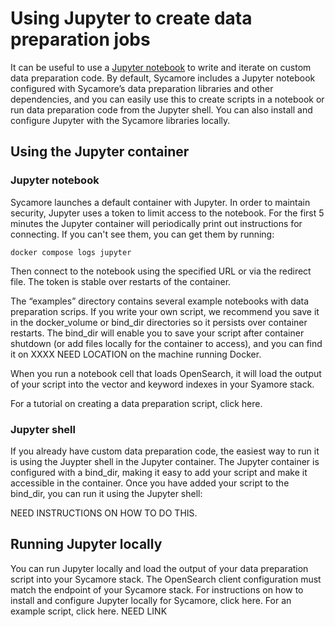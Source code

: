 # Using Jupyter to create data preparation jobs

It can be useful to use a [Jupyter notebook](https://jupyter.org/) to write and iterate on custom data preparation code. By default, Sycamore includes a Jupyter notebook configured with Sycamore’s data preparation libraries and other dependencies, and you can easily use this to create scripts in a notebook or run data preparation code from the Jupyter shell. You can also install and configure Jupyter with the Sycamore libraries locally. 

## Using the Jupyter container 

### Jupyter notebook 

Sycamore launches a default container with Jupyter. In order to maintain security, Jupyter uses a token to limit access to the notebook. For the first 5 minutes the Jupyter container will periodically print out instructions for connecting. If you can't see them, you can get them by running: 

`docker compose logs jupyter` 

Then connect to the notebook using the specified URL or via the redirect file. The token is stable over restarts of the container. 

The “examples” directory contains several example notebooks with data preparation scrips. If you write your own script, we recommend you save it in the docker_volume or bind_dir directories so it persists over container restarts. The bind_dir will enable you to save your script after container shutdown (or add files locally for the container to access), and you can find it on  XXXX NEED LOCATION on the machine running Docker. 

When you run a notebook cell that loads OpenSearch, it will load the output of your script into the vector and keyword indexes in your Syamore stack. 

For a tutorial on creating a data preparation script, click here.  

### Jupyter shell 

If you already have custom data preparation code, the easiest way to run it is using the Juypter shell in the Jupyter container. The Jupyter container is configured with a bind_dir, making it easy to add your script and make it accessible in the container. Once you have added your script to the bind_dir, you can run it using the Jupyter shell: 

NEED INSTRUCTIONS ON HOW TO DO THIS. 

## Running Jupyter locally 

You can run Jupyter locally and load the output of your data preparation script into your Sycamore stack. The OpenSearch client configuration must match the endpoint of your Sycamore stack. For instructions on how to install and configure Jupyter locally for Sycamore, click here. For an example script, click here. NEED LINK
